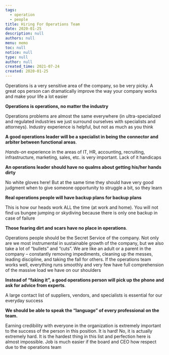 ```yaml
---
tags: 
  - operation
  - people
title: Hiring For Operations Team
date: 2020-01-25
description: null
authors: null
menu: memo
toc: null
notice: null
type: null
author: null
created_time: 2021-07-24
created: 2020-01-25
---
```


Operations is a very sensitive area of the company, so be very picky. A great ops person can dramatically improve the way your company works and make your life a lot easier

**Operations is operations, no matter the industry**

Operations problems are almost the same everywhere (in ultra-specialized and regulated industries we just surround ourselves with specialists and attorneys). Industry experience is helpful, but not as much as you think

**A good operations leader will be a specialist in being the connector and arbiter between functional areas**.

*Hands-on* experience in the areas of IT, HR, accounting, recruiting, infrastructure, marketing, sales, etc. is very important. Lack of it handicaps

**An operations leader should have no qualms about getting his/her hands dirty**

No white gloves here! But at the same time they should have very good judgment when to give someone opportunity to struggle a bit, so they learn

**Real operations people will have backup plans for backup plans**

This is how our heads work ALL the time (at work and home). You will not find us bungee jumping or skydiving because there is only one backup in case of failure

**Those fearing dirt and scars have no place in operations**.

Operations people should be the Secret Service of the company. Not only are we most instrumental in sustainable growth of the company, but we also take a lot of “bullets” and “cuts”. We are like an adult or a parent in the company – constantly removing impediments, cleaning up the messes, leading discipline, and taking the fall for others. If the operations team works well, everything runs smoothly and very few have full comprehension of the massive load we have on our shoulders

**Instead of “faking it”, a good operations person will pick up the phone and ask for advice from experts**.

A large contact list of suppliers, vendors, and specialists is essential for our everyday success

**We should be able to speak the “language” of every professional on the team.**

Earning credibility with everyone in the organization is extremely important to the success of the person in this position. It is hard! No, it is actually extremely hard. It is the hardest thing in this list and perfection here is almost impossible. Job is much easier if the board and CEO how respect due to the operations team
